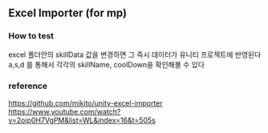 ## Excel Importer (for mp)

### How to test
excel 폴더안의 skillData 값을 변경하면 그 즉시 데이터가 유니티 프로젝트에 반영된다
a,s,d 를 통해서 각각의 skillName, coolDown을 확인해볼 수 있다

### reference
https://github.com/mikito/unity-excel-importer
https://www.youtube.com/watch?v=2oip0H7VgPM&list=WL&index=16&t=505s
